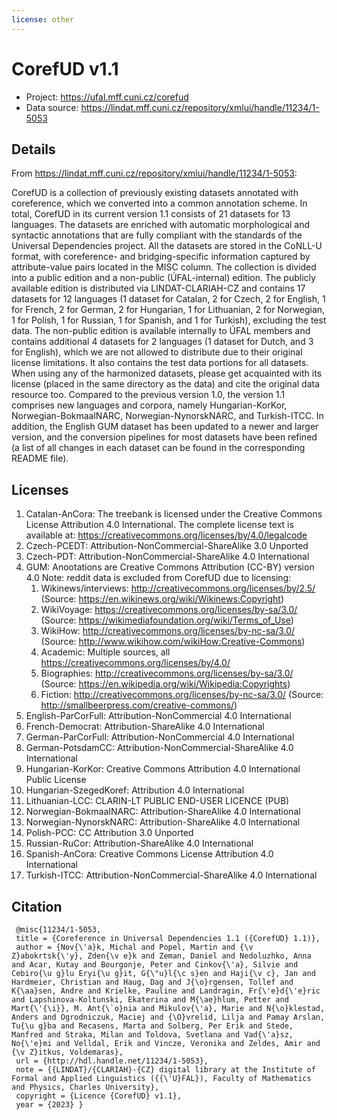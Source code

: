 ```yaml
---
license: other
---
```


# CorefUD v1.1

- Project: https://ufal.mff.cuni.cz/corefud
- Data source: https://lindat.mff.cuni.cz/repository/xmlui/handle/11234/1-5053

## Details

From https://lindat.mff.cuni.cz/repository/xmlui/handle/11234/1-5053:

CorefUD is a collection of previously existing datasets annotated with coreference, which we converted into a common annotation scheme. In total, CorefUD in its current version 1.1 consists of 21 datasets for 13 languages. The datasets are enriched with automatic morphological and syntactic annotations that are fully compliant with the standards of the Universal Dependencies project. All the datasets are stored in the CoNLL-U format, with coreference- and bridging-specific information captured by attribute-value pairs located in the MISC column. The collection is divided into a public edition and a non-public (ÚFAL-internal) edition. The publicly available edition is distributed via LINDAT-CLARIAH-CZ and contains 17 datasets for 12 languages (1 dataset for Catalan, 2 for Czech, 2 for English, 1 for French, 2 for German, 2 for Hungarian, 1 for Lithuanian, 2 for Norwegian, 1 for Polish, 1 for Russian, 1 for Spanish, and 1 for Turkish), excluding the test data. The non-public edition is available internally to ÚFAL members and contains additional 4 datasets for 2 languages (1 dataset for Dutch, and 3 for English), which we are not allowed to distribute due to their original license limitations. It also contains the test data portions for all datasets. When using any of the harmonized datasets, please get acquainted with its license (placed in the same directory as the data) and cite the original data resource too. Compared to the previous version 1.0, the version 1.1 comprises new languages and corpora, namely Hungarian-KorKor, Norwegian-BokmaalNARC, Norwegian-NynorskNARC, and Turkish-ITCC. In addition, the English GUM dataset has been updated to a newer and larger version, and the conversion pipelines for most datasets have been refined (a list of all changes in each dataset can be found in the corresponding README file).

## Licenses

1. Catalan-AnCora: The treebank is licensed under the Creative Commons License Attribution 4.0 International. The complete license text is available at:
https://creativecommons.org/licenses/by/4.0/legalcode
1. Czech-PCEDT: Attribution-NonCommercial-ShareAlike 3.0 Unported
1. Czech-PDT: Attribution-NonCommercial-ShareAlike 4.0 International
1. GUM: Anootations are Creative Commons Attribution (CC-BY) version 4.0 Note: reddit data is excluded from CorefUD due to licensing:
    1. Wikinews/interviews:   http://creativecommons.org/licenses/by/2.5/ (Source: https://en.wikinews.org/wiki/Wikinews:Copyright)
    1. WikiVoyage: https://creativecommons.org/licenses/by-sa/3.0/ (Source: https://wikimediafoundation.org/wiki/Terms_of_Use)
    1. WikiHow:    http://creativecommons.org/licenses/by-nc-sa/3.0/ (Source: http://www.wikihow.com/wikiHow:Creative-Commons)
    1. Academic:  Multiple sources, all https://creativecommons.org/licenses/by/4.0/
    1. Biographies:   http://creativecommons.org/licenses/by-sa/3.0/ (Source: https://en.wikipedia.org/wiki/Wikipedia:Copyrights)
    1. Fiction:    http://creativecommons.org/licenses/by-nc-sa/3.0/ (Source: http://smallbeerpress.com/creative-commons/)
1. English-ParCorFull: Attribution-NonCommercial 4.0 International
1. French-Democrat: Attribution-ShareAlike 4.0 International
1. German-ParCorFull: Attribution-NonCommercial 4.0 International
1. German-PotsdamCC: Attribution-NonCommercial-ShareAlike 4.0 International
1. Hungarian-KorKor: Creative Commons Attribution 4.0 International Public License
1. Hungarian-SzegedKoref: Attribution 4.0 International
1. Lithuanian-LCC: CLARIN-LT PUBLIC END-USER LICENCE (PUB)
1. Norwegian-BokmaaINARC: Attribution-ShareAlike 4.0 International
1. Norwegian-NynorskNARC: Attribution-ShareAlike 4.0 International
1. Polish-PCC: CC Attribution 3.0 Unported
1. Russian-RuCor: Attribution-ShareAlike 4.0 International
1. Spanish-AnCora: Creative Commons License Attribution 4.0 International
1. Turkish-ITCC: Attribution-NonCommercial-ShareAlike 4.0 International

## Citation
```
 @misc{11234/1-5053,
 title = {Coreference in Universal Dependencies 1.1 ({CorefUD} 1.1)},
 author = {Nov{\'a}k, Michal and Popel, Martin and {\v Z}abokrtsk{\'y}, Zden{\v e}k and Zeman, Daniel and Nedoluzhko, Anna and Acar, Kutay and Bourgonje, Peter and Cinkov{\'a}, Silvie and Cebiro{\u g}lu Eryi{\u g}it, G{\"u}l{\c s}en and Haji{\v c}, Jan and Hardmeier, Christian and Haug, Dag and J{\o}rgensen, Tollef and K{\aa}sen, Andre and Krielke, Pauline and Landragin, Fr{\'e}d{\'e}ric and Lapshinova-Koltunski, Ekaterina and M{\ae}hlum, Petter and Mart{\'{\i}}, M. Ant{\`o}nia and Mikulov{\'a}, Marie and N{\o}klestad, Anders and Ogrodniczuk, Maciej and {\O}vrelid, Lilja and Pamay Arslan, Tu{\u g}ba and Recasens, Marta and Solberg, Per Erik and Stede, Manfred and Straka, Milan and Toldova, Svetlana and Vad{\'a}sz, No{\'e}mi and Velldal, Erik and Vincze, Veronika and Zeldes, Amir and {\v Z}itkus, Voldemaras},
 url = {http://hdl.handle.net/11234/1-5053},
 note = {{LINDAT}/{CLARIAH}-{CZ} digital library at the Institute of Formal and Applied Linguistics ({{\'U}FAL}), Faculty of Mathematics and Physics, Charles University},
 copyright = {Licence {CorefUD} v1.1},
 year = {2023} }
```